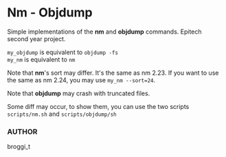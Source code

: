 # Nm - Objdump

Simple implementations of the **nm** and **objdump** commands.
Epitech second year project.

`my_objdump` is equivalent to `objdump -fs`  
`my_nm` is equivalent to `nm`

Note that **nm**'s sort may differ. It's the same as nm 2.23. If you want to use the same as nm 2.24, you may use `my_nm --sort=24`.

Note that **objdump** may crash with truncated files.

Some diff may occur, to show them, you can use the two scripts `scripts/nm.sh` and `scripts/objdump/sh`

### AUTHOR

broggi_t
